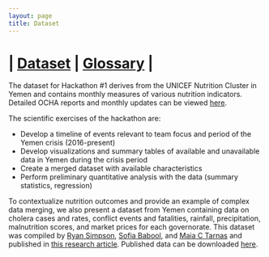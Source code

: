 ```yaml
---
layout: page
title: Dataset
---
```


# | [Dataset](https://github.com/tuftsfaminehackathon/tuftsfaminehackathon.github.io/raw/master/data/yemen/Yemen_NutritionIndicators_2018-2021.xlsx)  | [Glossary](https://github.com/tuftsfaminehackathon/tuftsfaminehackathon.github.io/raw/master/data/Hackathon_Glossary_FFCF_v1.pdf) |

The dataset for Hackathon #1 derives from the UNICEF Nutrition Cluster in Yemen and contains monthly measures of various nutrition indicators. Detailed OCHA reports and monthly updates can be viewed [here](https://www.humanitarianresponse.info/en/operations/yemen/nutrition/documents/table). 

The scientific exercises of the hackathon are:
- Develop a timeline of events relevant to team focus and period of the Yemen crisis (2016-present)
- Develop visualizations and summary tables of available and unavailable data in Yemen during the crisis period
- Create a merged dataset with available characteristics
- Perform preliminary quantitative analysis with the data (summary statistics, regression)

To contextualize nutrition outcomes and provide an example of complex data merging, we also present a dataset from Yemen containing data on cholera cases and rates, conflict events and fatalities, rainfall, precipitation, malnutrition scores, and market prices for each governorate. This dataset was compiled by [Ryan Simpson](https://sites.tufts.edu/naumovalabs/team/simpson/), [Sofia Babool](https://sites.tufts.edu/naumovalabs/team/sofia-babool-bs-22/), and [Maia C Tarnas](https://sites.tufts.edu/naumovalabs/team/tarnas/) and published in [this research article](https://www.ncbi.nlm.nih.gov/pmc/articles/PMC9192410/). Published data can be downloaded [here](https://github.com/tuftsfaminehackathon/tuftsfaminehackathon.github.io/raw/master/data/yemen/Yemen_NatureData_FinalDataset.xlsx).
